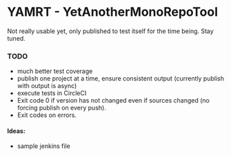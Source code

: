 # YAMRT - YetAnotherMonoRepoTool
 
Not really usable yet, only published to test itself for the time being. Stay tuned. 


### TODO

- much better test coverage
- publish one project at a time, ensure consistent output (currently publish with output is async)
- execute tests in CircleCI
- Exit code 0 if version has not changed even if sources changed (no forcing publish on every push).
- Exit codes on errors.


#### Ideas:
- sample jenkins file
